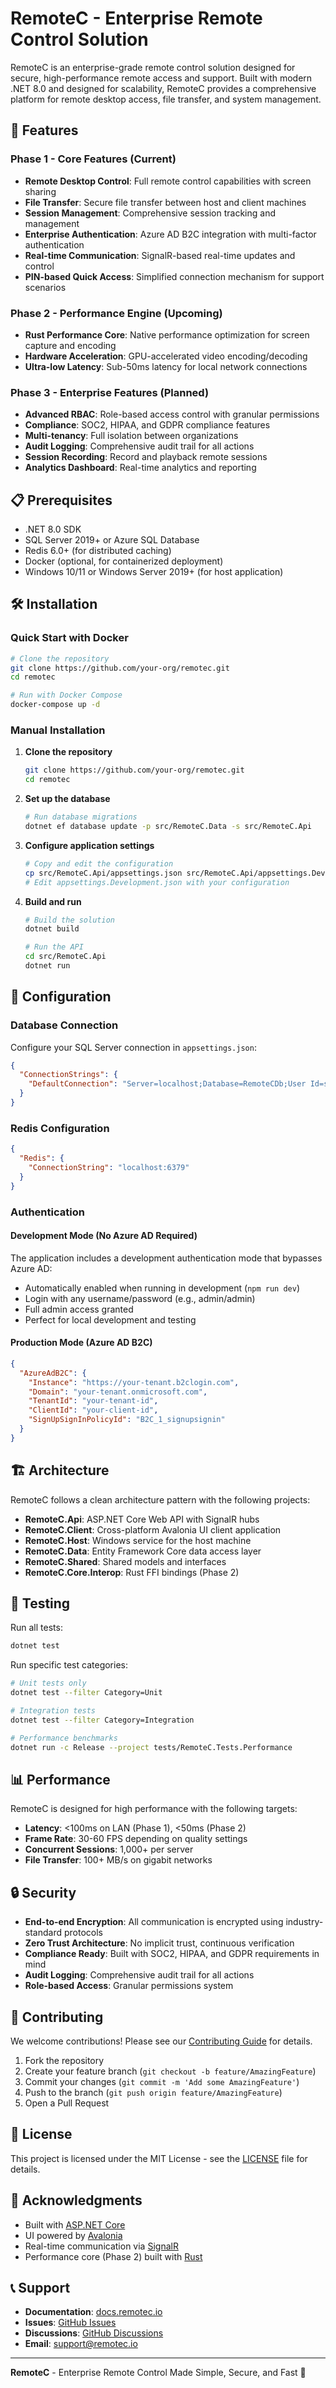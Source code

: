 # RemoteC - Enterprise Remote Control Solution

RemoteC is an enterprise-grade remote control solution designed for secure, high-performance remote access and support. Built with modern .NET 8.0 and designed for scalability, RemoteC provides a comprehensive platform for remote desktop access, file transfer, and system management.

## 🚀 Features

### Phase 1 - Core Features (Current)
- **Remote Desktop Control**: Full remote control capabilities with screen sharing
- **File Transfer**: Secure file transfer between host and client machines
- **Session Management**: Comprehensive session tracking and management
- **Enterprise Authentication**: Azure AD B2C integration with multi-factor authentication
- **Real-time Communication**: SignalR-based real-time updates and control
- **PIN-based Quick Access**: Simplified connection mechanism for support scenarios

### Phase 2 - Performance Engine (Upcoming)
- **Rust Performance Core**: Native performance optimization for screen capture and encoding
- **Hardware Acceleration**: GPU-accelerated video encoding/decoding
- **Ultra-low Latency**: Sub-50ms latency for local network connections

### Phase 3 - Enterprise Features (Planned)
- **Advanced RBAC**: Role-based access control with granular permissions
- **Compliance**: SOC2, HIPAA, and GDPR compliance features
- **Multi-tenancy**: Full isolation between organizations
- **Audit Logging**: Comprehensive audit trail for all actions
- **Session Recording**: Record and playback remote sessions
- **Analytics Dashboard**: Real-time analytics and reporting

## 📋 Prerequisites

- .NET 8.0 SDK
- SQL Server 2019+ or Azure SQL Database
- Redis 6.0+ (for distributed caching)
- Docker (optional, for containerized deployment)
- Windows 10/11 or Windows Server 2019+ (for host application)

## 🛠️ Installation

### Quick Start with Docker

```bash
# Clone the repository
git clone https://github.com/your-org/remotec.git
cd remotec

# Run with Docker Compose
docker-compose up -d
```

### Manual Installation

1. **Clone the repository**
   ```bash
   git clone https://github.com/your-org/remotec.git
   cd remotec
   ```

2. **Set up the database**
   ```bash
   # Run database migrations
   dotnet ef database update -p src/RemoteC.Data -s src/RemoteC.Api
   ```

3. **Configure application settings**
   ```bash
   # Copy and edit the configuration
   cp src/RemoteC.Api/appsettings.json src/RemoteC.Api/appsettings.Development.json
   # Edit appsettings.Development.json with your configuration
   ```

4. **Build and run**
   ```bash
   # Build the solution
   dotnet build

   # Run the API
   cd src/RemoteC.Api
   dotnet run
   ```

## 🔧 Configuration

### Database Connection
Configure your SQL Server connection in `appsettings.json`:
```json
{
  "ConnectionStrings": {
    "DefaultConnection": "Server=localhost;Database=RemoteCDb;User Id=sa;Password=YourPassword;TrustServerCertificate=true"
  }
}
```

### Redis Configuration
```json
{
  "Redis": {
    "ConnectionString": "localhost:6379"
  }
}
```

### Authentication

#### Development Mode (No Azure AD Required)
The application includes a development authentication mode that bypasses Azure AD:
- Automatically enabled when running in development (`npm run dev`)
- Login with any username/password (e.g., admin/admin)
- Full admin access granted
- Perfect for local development and testing

#### Production Mode (Azure AD B2C)
```json
{
  "AzureAdB2C": {
    "Instance": "https://your-tenant.b2clogin.com",
    "Domain": "your-tenant.onmicrosoft.com",
    "TenantId": "your-tenant-id",
    "ClientId": "your-client-id",
    "SignUpSignInPolicyId": "B2C_1_signupsignin"
  }
}
```

## 🏗️ Architecture

RemoteC follows a clean architecture pattern with the following projects:

- **RemoteC.Api**: ASP.NET Core Web API with SignalR hubs
- **RemoteC.Client**: Cross-platform Avalonia UI client application
- **RemoteC.Host**: Windows service for the host machine
- **RemoteC.Data**: Entity Framework Core data access layer
- **RemoteC.Shared**: Shared models and interfaces
- **RemoteC.Core.Interop**: Rust FFI bindings (Phase 2)

## 🧪 Testing

Run all tests:
```bash
dotnet test
```

Run specific test categories:
```bash
# Unit tests only
dotnet test --filter Category=Unit

# Integration tests
dotnet test --filter Category=Integration

# Performance benchmarks
dotnet run -c Release --project tests/RemoteC.Tests.Performance
```

## 📊 Performance

RemoteC is designed for high performance with the following targets:

- **Latency**: <100ms on LAN (Phase 1), <50ms (Phase 2)
- **Frame Rate**: 30-60 FPS depending on quality settings
- **Concurrent Sessions**: 1,000+ per server
- **File Transfer**: 100+ MB/s on gigabit networks

## 🔒 Security

- **End-to-end Encryption**: All communication is encrypted using industry-standard protocols
- **Zero Trust Architecture**: No implicit trust, continuous verification
- **Compliance Ready**: Built with SOC2, HIPAA, and GDPR requirements in mind
- **Audit Logging**: Comprehensive audit trail for all actions
- **Role-based Access**: Granular permissions system

## 🤝 Contributing

We welcome contributions! Please see our [Contributing Guide](CONTRIBUTING.md) for details.

1. Fork the repository
2. Create your feature branch (`git checkout -b feature/AmazingFeature`)
3. Commit your changes (`git commit -m 'Add some AmazingFeature'`)
4. Push to the branch (`git push origin feature/AmazingFeature`)
5. Open a Pull Request

## 📝 License

This project is licensed under the MIT License - see the [LICENSE](LICENSE) file for details.

## 🙏 Acknowledgments

- Built with [ASP.NET Core](https://dotnet.microsoft.com/apps/aspnet)
- UI powered by [Avalonia](https://avaloniaui.net/)
- Real-time communication via [SignalR](https://dotnet.microsoft.com/apps/aspnet/signalr)
- Performance core (Phase 2) built with [Rust](https://www.rust-lang.org/)

## 📞 Support

- **Documentation**: [docs.remotec.io](https://docs.remotec.io)
- **Issues**: [GitHub Issues](https://github.com/your-org/remotec/issues)
- **Discussions**: [GitHub Discussions](https://github.com/your-org/remotec/discussions)
- **Email**: support@remotec.io

---

**RemoteC** - Enterprise Remote Control Made Simple, Secure, and Fast 🚀